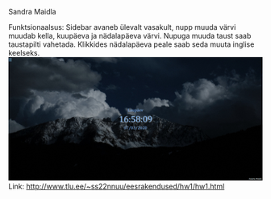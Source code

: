 Sandra Maidla

Funktsionaalsus: Sidebar avaneb ülevalt vasakult, nupp muuda värvi muudab kella, kuupäeva ja nädalapäeva värvi. Nupuga muuda taust saab taustapilti vahetada. Klikkides nädalapäeva peale saab seda muuta inglise keelseks.
![Screenshot](screenshot.jpg)
Link: http://www.tlu.ee/~ss22nnuu/eesrakendused/hw1/hw1.html
